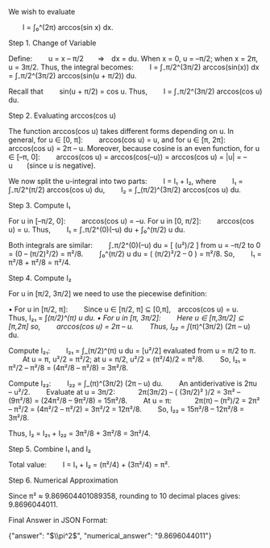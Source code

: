 We wish to evaluate

  I = ∫₀^(2π) arccos(sin x) dx.

Step 1. Change of Variable

Define:
  u = x – π/2  ⇒ dx = du.
When x = 0, u = –π/2; when x = 2π, u = 3π/2.
Thus, the integral becomes:
  I = ∫₋π/2^(3π/2) arccos(sin(x)) dx = ∫₋π/2^(3π/2) arccos(sin(u + π/2)) du.

Recall that
  sin(u + π/2) = cos u.
Thus,
  I = ∫₋π/2^(3π/2) arccos(cos u) du.

Step 2. Evaluating arccos(cos u)

The function arccos(cos u) takes different forms depending on u. In general, for u ∈ [0, π]:
  arccos(cos u) = u,
and for u ∈ [π, 2π]:
  arccos(cos u) = 2π – u.
Moreover, because cosine is an even function, for u ∈ [–π, 0]:
  arccos(cos u) = arccos(cos(–u)) = arccos(cos u) = |u| = –u  (since u is negative).

We now split the u-integral into two parts:
  I = I₁ + I₂,
where
  I₁ = ∫₋π/2^(π/2) arccos(cos u) du,
  I₂ = ∫_(π/2)^(3π/2) arccos(cos u) du.

Step 3. Compute I₁

For u in [–π/2, 0]:
  arccos(cos u) = –u.
For u in [0, π/2]:
  arccos(cos u) = u.
Thus,
  I₁ = ∫₋π/2^(0)(–u) du + ∫₀^(π/2) u du.

Both integrals are similar:
  ∫₋π/2^(0)(–u) du = [ (u²)/2 ] from u = –π/2 to 0 = (0 – (π/2)²/2) = π²/8.
  ∫₀^(π/2) u du = ( (π/2)²/2 – 0 ) = π²/8.
So,
  I₁ = π²/8 + π²/8 = π²/4.

Step 4. Compute I₂

For u in [π/2, 3π/2] we need to use the piecewise definition:

• For u in [π/2, π]:
  Since u ∈ [π/2, π] ⊆ [0,π], arccos(cos u) = u.
  Thus, I₂₁ = ∫_(π/2)^(π) u du.
• For u in [π, 3π/2]:
  Here u ∈ [π,3π/2] ⊆ [π,2π] so,
  arccos(cos u) = 2π – u.
  Thus, I₂₂ = ∫_(π)^(3π/2) (2π – u) du.

Compute I₂₁:
  I₂₁ = ∫_(π/2)^(π) u du = [u²/2] evaluated from u = π/2 to π.
  At u = π, u²/2 = π²/2; at u = π/2, u²/2 = (π²/4)/2 = π²/8.
  So, I₂₁ = π²/2 – π²/8 = (4π²/8 – π²/8) = 3π²/8.

Compute I₂₂:
  I₂₂ = ∫_(π)^(3π/2) (2π – u) du.
  An antiderivative is 2πu – u²/2.
  Evaluate at u = 3π/2:
   2π(3π/2) – ( (3π/2)² )/2 = 3π² – (9π²/8) = (24π²/8 – 9π²/8) = 15π²/8.
  At u = π:
   2π(π) – (π²)/2 = 2π² – π²/2 = (4π²/2 – π²/2) = 3π²/2 = 12π²/8.
  So, I₂₂ = 15π²/8 – 12π²/8 = 3π²/8.

Thus, I₂ = I₂₁ + I₂₂ = 3π²/8 + 3π²/8 = 3π²/4.

Step 5. Combine I₁ and I₂

Total value:
  I = I₁ + I₂ = (π²/4) + (3π²/4) = π².

Step 6. Numerical Approximation

Since π² ≈ 9.869604401089358, rounding to 10 decimal places gives:
  9.8696044011.

Final Answer in JSON Format:

{"answer": "$\\pi^2$", "numerical_answer": "9.8696044011"}